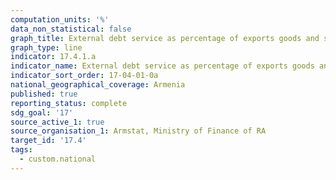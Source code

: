 ```yaml
---
computation_units: '%'
data_non_statistical: false
graph_title: External debt service as percentage of exports goods and services
graph_type: line
indicator: 17.4.1.a
indicator_name: External debt service as percentage of exports goods and services
indicator_sort_order: 17-04-01-0a
national_geographical_coverage: Armenia
published: true
reporting_status: complete
sdg_goal: '17'
source_active_1: true
source_organisation_1: Armstat, Ministry of Finance of RA
target_id: '17.4'
tags:
  - custom.national
---
```

